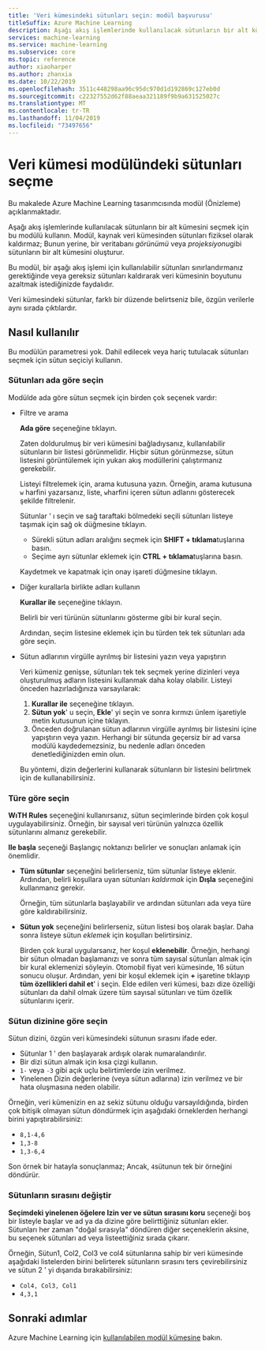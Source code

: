```yaml
---
title: 'Veri kümesindeki sütunları seçin: modül başvurusu'
titleSuffix: Azure Machine Learning
description: Aşağı akış işlemlerinde kullanılacak sütunların bir alt kümesini seçmek için Azure Machine Learning içindeki sütunları seçme modülünde nasıl kullanacağınızı öğrenin.
services: machine-learning
ms.service: machine-learning
ms.subservice: core
ms.topic: reference
author: xiaoharper
ms.author: zhanxia
ms.date: 10/22/2019
ms.openlocfilehash: 3511c448298aa96c95dc970d1d192869c127eb0d
ms.sourcegitcommit: c22327552d62f88aeaa321189f9b9a631525027c
ms.translationtype: MT
ms.contentlocale: tr-TR
ms.lasthandoff: 11/04/2019
ms.locfileid: "73497656"
---
```

# <a name="select-columns-in-dataset-module"></a>Veri kümesi modülündeki sütunları seçme

Bu makalede Azure Machine Learning tasarımcısında modül (Önizleme) açıklanmaktadır.

Aşağı akış işlemlerinde kullanılacak sütunların bir alt kümesini seçmek için bu modülü kullanın. Modül, kaynak veri kümesinden sütunları fiziksel olarak kaldırmaz; Bunun yerine, bir veritabanı *görünümü* veya *projeksiyonu*gibi sütunların bir alt kümesini oluşturur.

Bu modül, bir aşağı akış işlemi için kullanılabilir sütunları sınırlandırmanız gerektiğinde veya gereksiz sütunları kaldırarak veri kümesinin boyutunu azaltmak istediğinizde faydalıdır.

Veri kümesindeki sütunlar, farklı bir düzende belirtseniz bile, özgün verilerle aynı sırada çıktılardır.

## <a name="how-to-use"></a>Nasıl kullanılır

Bu modülün parametresi yok. Dahil edilecek veya hariç tutulacak sütunları seçmek için sütun seçiciyi kullanın.

### <a name="choose-columns-by-name"></a>Sütunları ada göre seçin

Modülde ada göre sütun seçmek için birden çok seçenek vardır: 

+ Filtre ve arama

    **Ada göre** seçeneğine tıklayın.

    Zaten doldurulmuş bir veri kümesini bağladıysanız, kullanılabilir sütunların bir listesi görünmelidir. Hiçbir sütun görünmezse, sütun listesini görüntülemek için yukarı akış modüllerini çalıştırmanız gerekebilir.

    Listeyi filtrelemek için, arama kutusuna yazın. Örneğin, arama kutusuna `w` harfini yazarsanız, liste, `w`harfini içeren sütun adlarını gösterecek şekilde filtrelenir.

    Sütunlar ' ı seçin ve sağ taraftaki bölmedeki seçili sütunları listeye taşımak için sağ ok düğmesine tıklayın.

    + Sürekli sütun adları aralığını seçmek için **SHIFT + tıklama**tuşlarına basın.
    + Seçime ayrı sütunlar eklemek için **CTRL + tıklama**tuşlarına basın.

    Kaydetmek ve kapatmak için onay işareti düğmesine tıklayın.

+ Diğer kurallarla birlikte adları kullanın

    **Kurallar ile** seçeneğine tıklayın.
    
    Belirli bir veri türünün sütunlarını gösterme gibi bir kural seçin.

    Ardından, seçim listesine eklemek için bu türden tek tek sütunları ada göre seçin.

+ Sütun adlarının virgülle ayrılmış bir listesini yazın veya yapıştırın

    Veri kümeniz genişse, sütunları tek tek seçmek yerine dizinleri veya oluşturulmuş adların listesini kullanmak daha kolay olabilir. Listeyi önceden hazırladığınıza varsayılarak:

    1. **Kurallar ile** seçeneğine tıklayın. 
    2. **Sütun yok**' u seçin, **Ekle**' yi seçin ve sonra kırmızı ünlem işaretiyle metin kutusunun içine tıklayın. 
    3. Önceden doğrulanan sütun adlarının virgülle ayrılmış bir listesini içine yapıştırın veya yazın. Herhangi bir sütunda geçersiz bir ad varsa modülü kaydedemezsiniz, bu nedenle adları önceden denetlediğinizden emin olun.
    
    Bu yöntemi, dizin değerlerini kullanarak sütunların bir listesini belirtmek için de kullanabilirsiniz. 

### <a name="choose-by-type"></a>Türe göre seçin

**WıTH Rules** seçeneğini kullanırsanız, sütun seçimlerinde birden çok koşul uygulayabilirsiniz. Örneğin, bir sayısal veri türünün yalnızca özellik sütunlarını almanız gerekebilir.

**Ile başla** seçeneği Başlangıç noktanızı belirler ve sonuçları anlamak için önemlidir. 

+ **Tüm sütunlar** seçeneğini belirlerseniz, tüm sütunlar listeye eklenir. Ardından, belirli koşullara uyan sütunları *kaldırmak* için **Dışla** seçeneğini kullanmanız gerekir. 

    Örneğin, tüm sütunlarla başlayabilir ve ardından sütunları ada veya türe göre kaldırabilirsiniz.

+ **Sütun yok** seçeneğini belirlerseniz, sütun listesi boş olarak başlar. Daha sonra listeye sütun *eklemek* için koşulları belirtirsiniz. 

    Birden çok kural uygularsanız, her koşul **eklenebilir**. Örneğin, herhangi bir sütun olmadan başlamanızı ve sonra tüm sayısal sütunları almak için bir kural eklemenizi söyleyin. Otomobil fiyat veri kümesinde, 16 sütun sonucu oluşur. Ardından, yeni bir koşul eklemek için **+** işaretine tıklayıp **tüm özellikleri dahil et**' i seçin. Elde edilen veri kümesi, bazı dize özelliği sütunları da dahil olmak üzere tüm sayısal sütunları ve tüm özellik sütunlarını içerir.

### <a name="choose-by-column-index"></a>Sütun dizinine göre seçin

Sütun dizini, özgün veri kümesindeki sütunun sırasını ifade eder.

+ Sütunlar 1 ' den başlayarak ardışık olarak numaralandırılır.  
+ Bir dizi sütun almak için kısa çizgi kullanın. 
+ `1-` veya `-3` gibi açık uçlu belirtimlerde izin verilmez.
+ Yinelenen Dizin değerlerine (veya sütun adlarına) izin verilmez ve bir hata oluşmasına neden olabilir.

Örneğin, veri kümenizin en az sekiz sütunu olduğu varsayıldığında, birden çok bitişik olmayan sütun döndürmek için aşağıdaki örneklerden herhangi birini yapıştırabilirsiniz: 

+ `8,1-4,6`
+ `1,3-8`
+ `1,3-6,4` 

Son örnek bir hatayla sonuçlanmaz; Ancak, `4`sütunun tek bir örneğini döndürür.



### <a name="change-order-of-columns"></a>Sütunların sırasını değiştir

**Seçimdeki yinelenen öğelere Izin ver ve sütun sırasını koru** seçeneği boş bir listeyle başlar ve ad ya da dizine göre belirttiğiniz sütunları ekler. Sütunları her zaman "doğal sırasıyla" döndüren diğer seçeneklerin aksine, bu seçenek sütunları ad veya listeettiğiniz sırada çıkarır. 

Örneğin, Sütun1, Col2, Col3 ve col4 sütunlarına sahip bir veri kümesinde aşağıdaki listelerden birini belirterek sütunların sırasını ters çevirebilirsiniz ve sütun 2 ' yi dışarıda bırakabilirsiniz:

+ `Col4, Col3, Col1`
+ `4,3,1`


## <a name="next-steps"></a>Sonraki adımlar

Azure Machine Learning için [kullanılabilen modül kümesine](module-reference.md) bakın. 